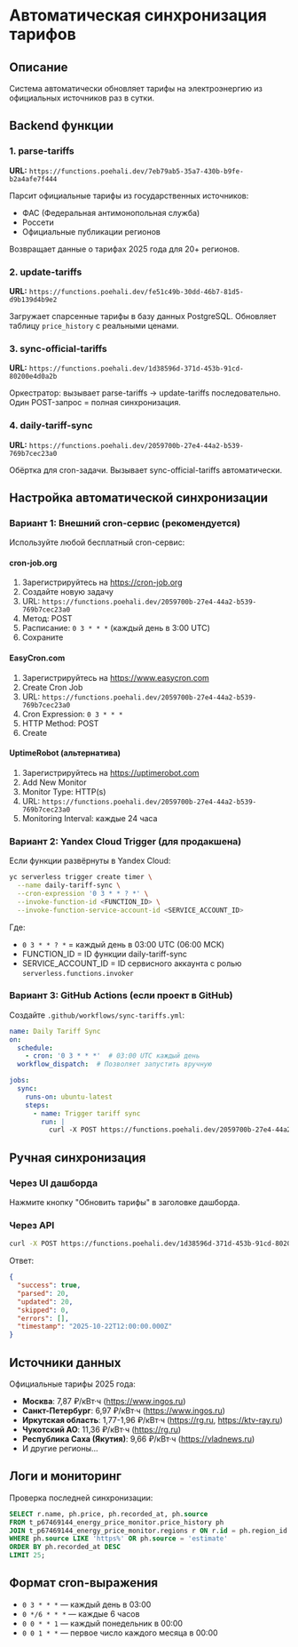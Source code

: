 # Автоматическая синхронизация тарифов

## Описание
Система автоматически обновляет тарифы на электроэнергию из официальных источников раз в сутки.

## Backend функции

### 1. parse-tariffs
**URL:** `https://functions.poehali.dev/7eb79ab5-35a7-430b-b9fe-b2a4afe7f444`

Парсит официальные тарифы из государственных источников:
- ФАС (Федеральная антимонопольная служба)
- Россети
- Официальные публикации регионов

Возвращает данные о тарифах 2025 года для 20+ регионов.

### 2. update-tariffs
**URL:** `https://functions.poehali.dev/fe51c49b-30dd-46b7-81d5-d9b139d4b9e2`

Загружает спарсенные тарифы в базу данных PostgreSQL.
Обновляет таблицу `price_history` с реальными ценами.

### 3. sync-official-tariffs
**URL:** `https://functions.poehali.dev/1d38596d-371d-453b-91cd-80200e4d0a2b`

Оркестратор: вызывает parse-tariffs → update-tariffs последовательно.
Один POST-запрос = полная синхронизация.

### 4. daily-tariff-sync
**URL:** `https://functions.poehali.dev/2059700b-27e4-44a2-b539-769b7cec23a0`

Обёртка для cron-задачи. Вызывает sync-official-tariffs автоматически.

## Настройка автоматической синхронизации

### Вариант 1: Внешний cron-сервис (рекомендуется)

Используйте любой бесплатный cron-сервис:

#### cron-job.org
1. Зарегистрируйтесь на https://cron-job.org
2. Создайте новую задачу
3. URL: `https://functions.poehali.dev/2059700b-27e4-44a2-b539-769b7cec23a0`
4. Метод: POST
5. Расписание: `0 3 * * *` (каждый день в 3:00 UTC)
6. Сохраните

#### EasyCron.com
1. Зарегистрируйтесь на https://www.easycron.com
2. Create Cron Job
3. URL: `https://functions.poehali.dev/2059700b-27e4-44a2-b539-769b7cec23a0`
4. Cron Expression: `0 3 * * *`
5. HTTP Method: POST
6. Create

#### UptimeRobot (альтернатива)
1. Зарегистрируйтесь на https://uptimerobot.com
2. Add New Monitor
3. Monitor Type: HTTP(s)
4. URL: `https://functions.poehali.dev/2059700b-27e4-44a2-b539-769b7cec23a0`
5. Monitoring Interval: каждые 24 часа

### Вариант 2: Yandex Cloud Trigger (для продакшена)

Если функции развёрнуты в Yandex Cloud:

```bash
yc serverless trigger create timer \
  --name daily-tariff-sync \
  --cron-expression '0 3 * * ? *' \
  --invoke-function-id <FUNCTION_ID> \
  --invoke-function-service-account-id <SERVICE_ACCOUNT_ID>
```

Где:
- `0 3 * * ? *` = каждый день в 03:00 UTC (06:00 МСК)
- FUNCTION_ID = ID функции daily-tariff-sync
- SERVICE_ACCOUNT_ID = ID сервисного аккаунта с ролью `serverless.functions.invoker`

### Вариант 3: GitHub Actions (если проект в GitHub)

Создайте `.github/workflows/sync-tariffs.yml`:

```yaml
name: Daily Tariff Sync
on:
  schedule:
    - cron: '0 3 * * *'  # 03:00 UTC каждый день
  workflow_dispatch:  # Позволяет запустить вручную

jobs:
  sync:
    runs-on: ubuntu-latest
    steps:
      - name: Trigger tariff sync
        run: |
          curl -X POST https://functions.poehali.dev/2059700b-27e4-44a2-b539-769b7cec23a0
```

## Ручная синхронизация

### Через UI дашборда
Нажмите кнопку "Обновить тарифы" в заголовке дашборда.

### Через API
```bash
curl -X POST https://functions.poehali.dev/1d38596d-371d-453b-91cd-80200e4d0a2b
```

Ответ:
```json
{
  "success": true,
  "parsed": 20,
  "updated": 20,
  "skipped": 0,
  "errors": [],
  "timestamp": "2025-10-22T12:00:00.000Z"
}
```

## Источники данных

Официальные тарифы 2025 года:
- **Москва**: 7,87 ₽/кВт·ч (https://www.ingos.ru)
- **Санкт-Петербург**: 6,97 ₽/кВт·ч (https://www.ingos.ru)
- **Иркутская область**: 1,77-1,96 ₽/кВт·ч (https://rg.ru, https://ktv-ray.ru)
- **Чукотский АО**: 11,36 ₽/кВт·ч (https://rg.ru)
- **Республика Саха (Якутия)**: 9,66 ₽/кВт·ч (https://vladnews.ru)
- И другие регионы...

## Логи и мониторинг

Проверка последней синхронизации:
```sql
SELECT r.name, ph.price, ph.recorded_at, ph.source 
FROM t_p67469144_energy_price_monitor.price_history ph
JOIN t_p67469144_energy_price_monitor.regions r ON r.id = ph.region_id
WHERE ph.source LIKE 'https%' OR ph.source = 'estimate'
ORDER BY ph.recorded_at DESC
LIMIT 25;
```

## Формат cron-выражения

- `0 3 * * *` — каждый день в 03:00
- `0 */6 * * *` — каждые 6 часов
- `0 0 * * 1` — каждый понедельник в 00:00
- `0 0 1 * *` — первое число каждого месяца в 00:00
